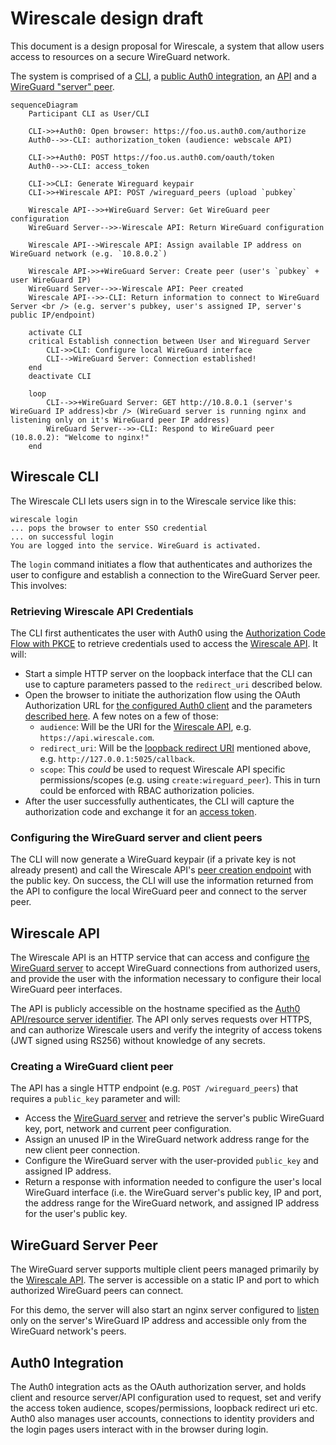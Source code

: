 # Wirescale design draft

This document is a design proposal for Wirescale, a system that allow users access to resources on a secure WireGuard network.

The system is comprised of a [CLI](#wirescale-cli), a [public Auth0 integration](#auth0-integration), an [API](#wirescale-api) and a [WireGuard "server" peer](#wireguard-server-peer).

```mermaid
sequenceDiagram
    Participant CLI as User/CLI

    CLI->>+Auth0: Open browser: https://foo.us.auth0.com/authorize
    Auth0-->>-CLI: authorization_token (audience: webscale API)

    CLI->>+Auth0: POST https://foo.us.auth0.com/oauth/token
    Auth0-->>-CLI: access_token

    CLI->>CLI: Generate Wireguard keypair
    CLI->>+Wirescale API: POST /wireguard_peers (upload `pubkey`

    Wirescale API-->>+WireGuard Server: Get WireGuard peer configuration
    WireGuard Server-->>-Wirescale API: Return WireGuard configuration

    Wirescale API-->Wirescale API: Assign available IP address on WireGuard network (e.g. `10.8.0.2`)

    Wirescale API->>+WireGuard Server: Create peer (user's `pubkey` + user WireGuard IP)
    WireGuard Server-->>-Wirescale API: Peer created
    Wirescale API-->>-CLI: Return information to connect to WireGuard Server <br /> (e.g. server's pubkey, user's assigned IP, server's public IP/endpoint)

    activate CLI
    critical Establish connection between User and Wireguard Server
        CLI->>CLI: Configure local WireGuard interface
        CLI-->WireGuard Server: Connection established!
    end
    deactivate CLI

    loop
        CLI-->>+WireGuard Server: GET http://10.8.0.1 (server's WireGuard IP address)<br /> (WireGuard server is running nginx and listening only on it's WireGuard peer IP address)
        WireGuard Server-->>-CLI: Respond to WireGuard peer (10.8.0.2): "Welcome to nginx!"
    end
```


## Wirescale CLI

The Wirescale CLI lets users sign in to the Wirescale service like this:

    wirescale login
    ... pops the browser to enter SSO credential
    ... on successful login
    You are logged into the service. WireGuard is activated.

The `login` command initiates a flow that authenticates and authorizes the user to configure and establish a connection to the WireGuard Server peer. This involves:

### Retrieving Wirescale API Credentials
The CLI first authenticates the user with Auth0 using the [Authorization Code Flow with PKCE](https://auth0.com/docs/get-started/authentication-and-authorization-flow/authorization-code-flow-with-proof-key-for-code-exchange-pkce) to retrieve credentials used to access the [Wirescale API](#wirescale-api). It will:

* Start a simple HTTP server on the loopback interface that the CLI can use to capture parameters passed to the `redirect_uri` described below.
* Open the browser to initiate the authorization flow using the OAuth Authorization URL for [the configured Auth0 client](#auth0-integration) and the parameters [described here](https://auth0.com/docs/api/authentication#authorization-code-flow-with-pkce). A few notes on a few of those:
    - `audience`: Will be the URI for the [Wirescale API](#wirescale-api), e.g. `https://api.wirescale.com`.
    - `redirect_uri`: Will be the [loopback redirect URI](https://www.rfc-editor.org/rfc/rfc8252#section-7.3) mentioned above, e.g. `http://127.0.0.1:5025/callback`.
    - `scope`: This *could* be used to request Wirescale API specific permissions/scopes (e.g. using `create:wireguard_peer`). This in turn could be enforced with RBAC authorization policies.
* After the user successfully authenticates, the CLI will capture the authorization code and exchange it for an [access token](https://auth0.com/docs/api/authentication#authorization-code-flow-with-pkce45).


### Configuring the WireGuard server and client peers

The CLI will now generate a WireGuard keypair (if a private key is not already present) and call the Wirescale API's [peer creation endpoint](#creating-a-wireguard-client-peer) with the public key. On success, the CLI will use the information returned from the API to configure the local WireGuard peer and connect to the server peer.

## Wirescale API

The Wirescale API is an HTTP service that can access and configure [the WireGuard server](#wireguard-server-peer) to accept WireGuard connections from authorized users, and provide the user with the information necessary to configure their local WireGuard peer interfaces. 

The API is publicly accessible on the hostname specified as the [Auth0 API/resource server identifier](#auth0-integration). The API only serves requests over HTTPS, and can authorize Wirescale users and verify the integrity of access tokens (JWT signed using RS256) without knowledge of any secrets.

### Creating a WireGuard client peer
The API has a single HTTP endpoint (e.g. `POST /wireguard_peers`) that requires a `public_key` parameter and will:

* Access the [WireGuard server](#wireguard-server-peer) and retrieve the server's public WireGuard key, port, network and current peer configuration.
* Assign an unused IP in the WireGuard network address range for the new client peer connection.
* Configure the WireGuard server with the user-provided `public_key` and assigned IP address.
* Return a response with information needed to configure the user's local WireGuard interface (i.e. the WireGuard server's public key, IP and port, the address range for the WireGuard network, and assigned IP address for the user's public key.

## WireGuard Server Peer

The WireGuard server supports multiple client peers managed primarily by the [Wirescale API](#creating-a-wireguard-client-peer). The server is accessible on a static IP and port to which authorized WireGuard peers can connect.

For this demo, the server will also start an nginx server configured to [listen](https://nginx.org/en/docs/http/ngx_http_core_module.html#listen) only on the server's WireGuard IP address and accessible only from the WireGuard network's peers.


## Auth0 Integration

The Auth0 integration acts as the OAuth authorization server, and holds client and resource server/API configuration used to request, set and verify the access token audience, scopes/permissions, loopback redirect uri etc. Auth0 also manages user accounts, connections to identity providers and the login pages users interact with in the browser during login.


